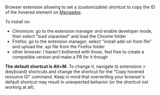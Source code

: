 Browser extension allowing to set a (customizable) shortcut to copy the ID of the hovered element on [Mangadex](https://mangadex.org/). 

To install on:
* Chromium: go to the extension manager and enable developer mode, then select "load unpacked" and load the Chrome folder
* Firefox: go to the extension manager, select "install add-on from file" and upload the .xpi file from the Firefox folder
* other browser: I haven't bothered with those, feel free to create a compatible version and make a PR for it though 

**The default shortcut is Alt+M.** To change it, navigate to extensions > (keyboard) shortcuts and change the shortcut for the "Copy hovered resource ID" command. Keep in mind that overwriting your browser's default shortcut may result in unexpected behavior (or the shortcut not working at all). 
